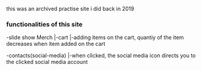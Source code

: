 this was an archived practise site i did back in 2019

### functionalities of this site

-slide show Merch
          |-cart
               |-adding items on the cart, quantiy of the item decreases when item added on the cart

-contacts(social-media)
                      |-when clicked, the social media icon directs you to the clicked social media account 

